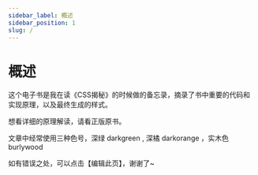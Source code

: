 ```yaml
---
sidebar_label: 概述
sidebar_position: 1
slug: /
---
```


# 概述

这个电子书是我在读《CSS揭秘》的时候做的备忘录，摘录了书中重要的代码和实现原理，以及最终生成的样式。

想看详细的原理解读，请看正版原书。

文章中经常使用三种色号，深绿 darkgreen , 深橘 darkorange ，实木色 burlywood

如有错误之处，可以点击【编辑此页】，谢谢了~
